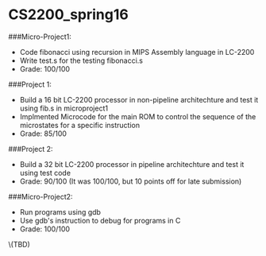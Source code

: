 CS2200_spring16
================

###Micro-Project1:

- Code fibonacci using recursion in MIPS Assembly language in LC-2200
- Write test.s for the testing fibonacci.s
- Grade: 100/100

###Project 1:

- Build a 16 bit LC-2200 processor in non-pipeline architechture and test it using fib.s in microproject1
- Implmented Microcode for the main ROM to control the sequence of the microstates for a specific instruction
- Grade: 85/100

###Project 2:

- Build a 32 bit LC-2200 processor in pipeline architechture and test it using test code
- Grade: 90/100 (It was 100/100, but 10 points off for late submission)

###Micro-Project2:

- Run programs using gdb
- Use gdb's instruction to debug for programs in C
- Grade: 100/100

\\(TBD)


